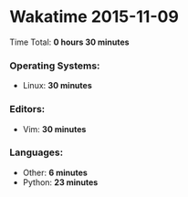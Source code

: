 # Wakatime 2015-11-09

Time Total: **0 hours 30 minutes**

### Operating Systems:
- Linux: **30 minutes** 

### Editors:
- Vim: **30 minutes** 

### Languages:
- Other: **6 minutes** 
- Python: **23 minutes** 

